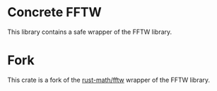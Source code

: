 # Concrete FFTW

This library contains a safe wrapper of the FFTW library.

# Fork

This crate is a fork of the [rust-math/fftw](https://github.com/rust-math/fftw) wrapper of the 
FFTW library.